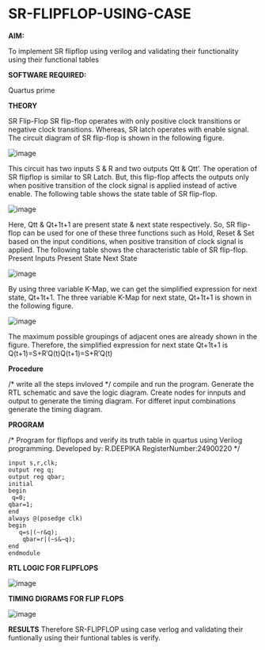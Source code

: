 # SR-FLIPFLOP-USING-CASE

**AIM:**

To implement  SR flipflop using verilog and validating their functionality using their functional tables

**SOFTWARE REQUIRED:**

Quartus prime

**THEORY**

SR Flip-Flop SR flip-flop operates with only positive clock transitions or negative clock transitions. Whereas, SR latch operates with enable signal. The circuit diagram of SR flip-flop is shown in the following figure.

![image](https://github.com/naavaneetha/SR-FLIPFLOP-USING-CASE/assets/154305477/0f710028-ad52-4d3e-9276-8714cf023a25)

 
This circuit has two inputs S & R and two outputs Qtt & Qtt’. The operation of SR flipflop is similar to SR Latch. But, this flip-flop affects the outputs only when positive transition of the clock signal is applied instead of active enable. The following table shows the state table of SR flip-flop.

![image](https://github.com/naavaneetha/SR-FLIPFLOP-USING-CASE/assets/154305477/dabfc4f4-87e3-4cbc-9472-f89ee1b5ed30)

 
Here, Qtt & Qt+1t+1 are present state & next state respectively. So, SR flip-flop can be used for one of these three functions such as Hold, Reset & Set based on the input conditions, when positive transition of clock signal is applied. The following table shows the characteristic table of SR flip-flop. Present Inputs Present State Next State

![image](https://github.com/naavaneetha/SR-FLIPFLOP-USING-CASE/assets/154305477/dd90d16c-aec5-4290-a586-e2346b1e9eb5)

 
By using three variable K-Map, we can get the simplified expression for next state, Qt+1t+1. The three variable K-Map for next state, Qt+1t+1 is shown in the following figure.

![image](https://github.com/naavaneetha/SR-FLIPFLOP-USING-CASE/assets/154305477/473efad6-d70b-4ca7-aeb7-898bbfca319f)

 
The maximum possible groupings of adjacent ones are already shown in the figure. Therefore, the simplified expression for next state Qt+1t+1 is Q(t+1)=S+R′Q(t)Q(t+1)=S+R′Q(t)

**Procedure**

/* write all the steps invloved */
compile and run the program.
Generate the RTL schematic and save the logic diagram.
Create nodes for innputs and output to generate the timing diagram.
For differet input combinations generate the timing diagram.

**PROGRAM**

/* Program for flipflops and verify its truth table in quartus using Verilog programming. Developed by: R.DEEPIKA RegisterNumber:24900220
*/
``` module hhh(s,r,clk,q,qbar);
input s,r,clk;
output reg q;
output reg qbar;
initial
begin
 q=0;
qbar=1;
end
always @(posedge clk)
begin
   q=s|(~r&q);
	qbar=r|(~s&~q);
end
endmodule
```

**RTL LOGIC FOR FLIPFLOPS**

![image](https://github.com/user-attachments/assets/9afafd0f-c306-4ee8-9573-32dc93d28ca1)


**TIMING DIGRAMS FOR FLIP FLOPS**

![image](https://github.com/user-attachments/assets/22956f98-c965-4486-847a-fb8e12cb822f)


**RESULTS**
Therefore SR-FLIPFLOP using case verlog and validating their funtionally using their funtional tables is verify.

